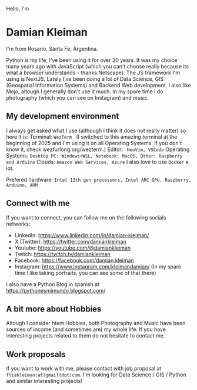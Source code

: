 Hello, I'm 
# Damian Kleiman

I'm from Rosario, Santa Fe, Argentina. 

Python is my life, I've been using it for over 20 years. It was my choice many years ago with JavaScript (which you can't choose really because its what a browser understands - thanks Netscape). The JS framework I'm using is NextJS.
Lately I've been doing a lot of Data Science, GIS (Geospatial Information Systems) and Backend Web development. I also like Mojo, altough I generally don't use it much.
In my spare time I do photography (which you can see on Instagram) and music.

## My development environment

I always get asked what I use (although I think it does not really matter) so here it is:
Terminal:
`
WezTerm 
`
(I switched to this amazing terminal at the beginning of 2025 and I'm using it on all Operating Systems. If you don't know it, check wezfurlong.org/wezterm.)
Editor:
` 
NeoVim, VSCode
`
Operating Systems:
`
Desktop PC: Windows+WSL, Notebook: MacOS, Other: Raspberry and Arduino
`
Clouds:
`
Amazon Web Services, Azure
`
I also love to use `Docker` a lot.

Prefered hardware:
`
Intel 13th gen processors, Intel ARC GPU, Raspberry, Arduino, ARM
`


## Connect with me
If you want to connect, you can follow me on the following socials networks:
- LinkedIn: https://www.linkedin.com/in/damian-kleiman/
- X (Twitter): https://twitter.com/damiankleiman
- Youtube: https://youtube.com/@damiankleiman
- Twitch: https://twitch.tv/damiankleiman
- Facebook: https://facebook.com/damian.kleiman
- Instagram: https://www.instagram.com/kleimandamian/
  (In my spare time I like taking portraits, you can see some of that there)

I also have a Python Blog in spanish at https://pythonesmimundo.blogspot.com/

## A bit more about Hobbies
Altough I consider htem Hobbies, both Photography and Music have been sources of income (and sometimes are) my whole life. If you have interesting projects related to them do not hesitate to contact me.

## Work proposals
If you want to work with me, please contact with job proposal at `fliakleiman(at)gmail(dot)com`. I'm looking for Data Science / GIS / Python and similar interesting projects! 
